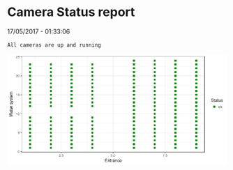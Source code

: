 Camera Status report
================
17/05/2017 - 01:33:06

    All cameras are up and running

![](camreport_files/figure-markdown_github/unnamed-chunk-2-1.png)
